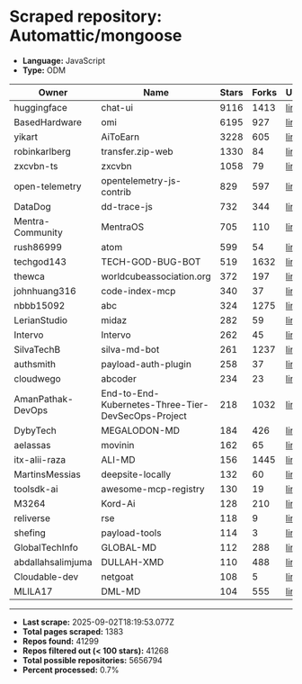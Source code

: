 # Scraped repository: Automattic/mongoose
* **Language:** JavaScript
* **Type:** ODM

| Owner | Name | Stars | Forks | URL |
|---|---|---|---|---|
| huggingface | chat-ui | 9116 | 1413 | [link](https://github.com/huggingface/chat-ui) |
| BasedHardware | omi | 6195 | 927 | [link](https://github.com/BasedHardware/omi) |
| yikart | AiToEarn | 3228 | 605 | [link](https://github.com/yikart/AiToEarn) |
| robinkarlberg | transfer.zip-web | 1330 | 84 | [link](https://github.com/robinkarlberg/transfer.zip-web) |
| zxcvbn-ts | zxcvbn | 1058 | 79 | [link](https://github.com/zxcvbn-ts/zxcvbn) |
| open-telemetry | opentelemetry-js-contrib | 829 | 597 | [link](https://github.com/open-telemetry/opentelemetry-js-contrib) |
| DataDog | dd-trace-js | 732 | 344 | [link](https://github.com/DataDog/dd-trace-js) |
| Mentra-Community | MentraOS | 705 | 110 | [link](https://github.com/Mentra-Community/MentraOS) |
| rush86999 | atom | 599 | 54 | [link](https://github.com/rush86999/atom) |
| techgod143 | TECH-GOD-BUG-BOT | 519 | 1632 | [link](https://github.com/techgod143/TECH-GOD-BUG-BOT) |
| thewca | worldcubeassociation.org | 372 | 197 | [link](https://github.com/thewca/worldcubeassociation.org) |
| johnhuang316 | code-index-mcp | 340 | 37 | [link](https://github.com/johnhuang316/code-index-mcp) |
| nbbb15092 | abc | 324 | 1275 | [link](https://github.com/nbbb15092/abc) |
| LerianStudio | midaz | 282 | 59 | [link](https://github.com/LerianStudio/midaz) |
| Intervo | Intervo | 262 | 45 | [link](https://github.com/Intervo/Intervo) |
| SilvaTechB | silva-md-bot | 261 | 1237 | [link](https://github.com/SilvaTechB/silva-md-bot) |
| authsmith | payload-auth-plugin | 258 | 37 | [link](https://github.com/authsmith/payload-auth-plugin) |
| cloudwego | abcoder | 234 | 23 | [link](https://github.com/cloudwego/abcoder) |
| AmanPathak-DevOps | End-to-End-Kubernetes-Three-Tier-DevSecOps-Project | 218 | 1032 | [link](https://github.com/AmanPathak-DevOps/End-to-End-Kubernetes-Three-Tier-DevSecOps-Project) |
| DybyTech | MEGALODON-MD | 184 | 426 | [link](https://github.com/DybyTech/MEGALODON-MD) |
| aelassas | movinin | 162 | 65 | [link](https://github.com/aelassas/movinin) |
| itx-alii-raza | ALI-MD | 156 | 1445 | [link](https://github.com/itx-alii-raza/ALI-MD) |
| MartinsMessias | deepsite-locally | 132 | 60 | [link](https://github.com/MartinsMessias/deepsite-locally) |
| toolsdk-ai | awesome-mcp-registry | 130 | 19 | [link](https://github.com/toolsdk-ai/awesome-mcp-registry) |
| M3264 | Kord-Ai | 128 | 210 | [link](https://github.com/M3264/Kord-Ai) |
| reliverse | rse | 118 | 9 | [link](https://github.com/reliverse/rse) |
| shefing | payload-tools | 114 | 3 | [link](https://github.com/shefing/payload-tools) |
| GlobalTechInfo | GLOBAL-MD | 112 | 288 | [link](https://github.com/GlobalTechInfo/GLOBAL-MD) |
| abdallahsalimjuma | DULLAH-XMD | 110 | 488 | [link](https://github.com/abdallahsalimjuma/DULLAH-XMD) |
| Cloudable-dev | netgoat | 108 | 5 | [link](https://github.com/Cloudable-dev/netgoat) |
| MLILA17 | DML-MD | 104 | 555 | [link](https://github.com/MLILA17/DML-MD) |

---
* **Last scrape:** 2025-09-02T18:19:53.077Z
* **Total pages scraped:** 1383
* **Repos found:** 41299
* **Repos filtered out (< 100 stars):** 41268
* **Total possible repositories:** 5656794
* **Percent processed:** 0.7%
